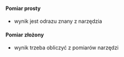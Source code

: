 #### Pomiar prosty
- wynik jest odrazu znany z narzędzia

#### Pomiar złożony
- wynik trzeba obliczyć z pomiarów narzędzi
